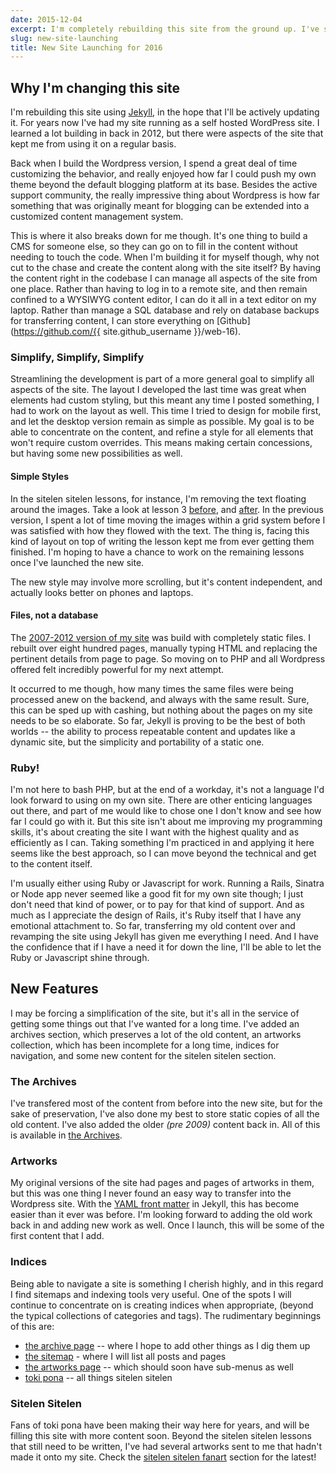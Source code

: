 ```yaml
---
date: 2015-12-04
excerpt: I'm completely rebuilding this site from the ground up. I've simplified a lot of things, but added a bunch of features in the process. Read about the changes and what's new <a href="2016/new-site-launching-2016/">here</a>
slug: new-site-launching
title: New Site Launching for 2016
---
```


## Why I'm changing this site

I'm rebuilding this site using [Jekyll](http://jekyllrb.com/), in the hope that I'll be actively updating it. For years now I've had my site running as a self hosted WordPress site.  I learned a lot building in back in 2012, but there were aspects of the site that kept me from using it on a regular basis.

Back when I build the Wordpress version, I spend a great deal of time customizing the behavior, and really enjoyed how far I could push my own theme beyond the default blogging platform at its base. Besides the active support community, the really impressive thing about Wordpress is how far something that was originally meant for blogging can be extended into a customized content management system.

This is where it also breaks down for me though. It's one thing to build a CMS for someone else, so they can go on to fill in the content without needing to touch the code. When I'm building it for myself though, why not cut to the chase and create the content along with the site itself? By having the content right in the codebase I can manage all aspects of the site from one place. Rather than having to log in to a remote site, and then remain confined to a WYSIWYG content editor, I can do it all in a text editor on my laptop. Rather than manage a SQL database and rely on database backups for transferring content, I can store everything on [Github](https://github.com/{{ site.github_username }}/web-16).

### Simplify, Simplify, Simplify

Streamlining the development is part of a more general goal to simplify all aspects of the site. The layout I developed the last time was great when elements had custom styling, but this meant any time I posted something, I had to work on the layout as well. This time I tried to design for mobile first, and let the desktop version remain as simple as possible. My goal is to be able to concentrate on the content, and refine a style for all elements that won't require custom overrides. This means making certain concessions, but having some new possibilities as well.

#### Simple Styles

In the sitelen sitelen lessons, for instance, I'm removing the text floating around the images. Take a look at lesson 3 [before](/archive/2012/learn_t47_lesson-3.html), and [after](/toki-pona/lesson-3/). In the previous version, I spent a lot of time moving the images within a grid system before I was satisfied with how they flowed with the text. The thing is, facing this kind of layout on top of writing the lesson kept me from ever getting them finished. I'm hoping to have a chance to work on the remaining lessons once I've launched the new site.

The new style may involve more scrolling, but it's content independent, and actually looks better on phones and laptops.

#### Files, not a database

The [2007-2012 version of my site](/archive/2007/) was build with completely static files. I rebuilt over eight hundred pages, manually typing HTML and replacing the pertinent details from page to page. So moving on to PHP and all Wordpress offered felt incredibly powerful for my next attempt.

It occurred to me though, how many times the same files were being processed anew on the backend, and always with the same result. Sure, this can be sped up with cashing, but nothing about the pages on my site needs to be so elaborate. So far, Jekyll is proving to be the best of both worlds -- the ability to process repeatable content and updates like a dynamic site, but the simplicity and portability of a static one.

### Ruby!

I'm not here to bash PHP, but at the end of a workday, it's not a language I'd look forward to using on my own site.  There are other enticing languages out there, and part of me would like to chose one I don't know and see how far I could go with it. But this site isn't about me improving my programming skills, it's about creating the site I want with the highest quality and as efficiently as I can. Taking something I'm practiced in and applying it here seems like the best approach, so I can move beyond the technical and get to the content itself.

I'm usually either using Ruby or Javascript for work. Running a Rails, Sinatra or Node app never seemed like a good fit for my own site though; I just don't need that kind of power, or to pay for that kind of support.  And as much as I appreciate the design of Rails, it's Ruby itself that I have any emotional attachment to. So far, transferring my old content over and revamping the site using Jekyll has given me everything I need. And I have the confidence that if I have a need it for down the line, I'll be able to let the Ruby or Javascript shine through.

## New Features

I may be forcing a simplification of the site, but it's all in the service of getting some things out that I've wanted for a long time. I've added an archives section, which preserves a lot of the old content, an artworks collection, which has been incomplete for a long time, indices for navigation, and some new content for the sitelen sitelen section.

### The Archives

I've transfered most of the content from before into the new site, but for the sake of preservation, I've also done my best to store static copies of all the old content. I've also added the older *(pre 2009)* content back in. All of this is available in [the Archives](/archives).

### Artworks

My original versions of the site had pages and pages of artworks in them, but this was one thing I never found an easy way to transfer into the Wordpress site. With the [YAML front matter](http://jekyllrb.com/docs/frontmatter/) in Jekyll, this has become easier than it ever was before. I'm looking forward to adding the old work back in and adding new work as well. Once I launch, this will be some of the first content that I add.

### Indices

Being able to navigate a site is something I cherish highly, and in this regard I find sitemaps and indexing tools very useful.  One of the spots I will continue to concentrate on is creating indices when appropriate, (beyond the typical collections of categories and tags). The rudimentary beginnings of this are:

  * [the archive page](/archive/) -- where I hope to add other things as I dig them up
  * [the sitemap](/sitemap/) - where I will list all posts and pages
  * [the artworks page](/artworks/) -- which should soon have sub-menus as well
  * [toki pona](/toki-pona) -- all things sitelen sitelen

### Sitelen Sitelen

Fans of toki pona have been making their way here for years, and will be filling this site with more content soon. Beyond the sitelen sitelen lessons that still need to be written, I've had several artworks sent to me that hadn't made it onto my site. Check the [sitelen sitelen fanart](/toki-pona/#sitelen-pi-jan-ante) section for the latest!

